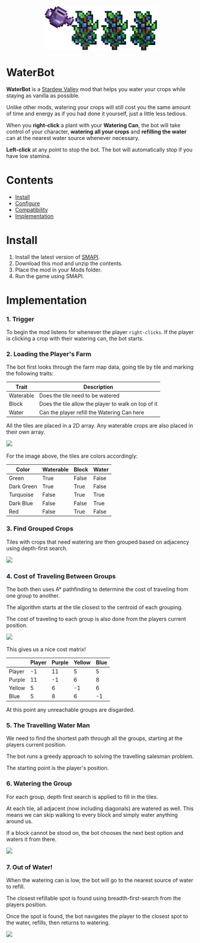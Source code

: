 <p align="center">
  <img width="300px" src="./documentation/logo.svg" />
</p>

# WaterBot

**WaterBot** is a [Stardew Valley](https://www.stardewvalley.net/) mod that helps you water your crops while staying as vanilla as possible.

Unlike other mods, watering your crops will still cost you the same amount of time and energy as if you had done it yourself, just a little less tedious.

When you **right-click** a plant with your **Watering Can**, the bot will take control of your character, **watering all your crops** and **refilling the water** can at the nearest water source whenever necessary.

**Left-click** at any point to stop the bot. The bot will automatically stop if you have low stamina.

# Contents

- [Install]()
- [Configure]()
- [Compatibility]()
- [Implementation]()

# Install

1. Install the latest version of [SMAPI](https://smapi.io/).
2. Download this mod and unzip the contents.
3. Place the mod in your Mods folder.
4. Run the game using SMAPI.

# Implementation

### 1. Trigger

To begin the mod listens for whenever the player `right-clicks`. If the player is clicking a crop with their watering can, the bot starts.

### 2. Loading the Player's Farm

The bot first looks through the farm map data, going tile by tile and marking the following traits:

| Trait     | Description                                         |
|-----------|-----------------------------------------------------|
| Waterable | Does the tile need to be watered                    |
| Block     | Does the tile allow the player to walk on top of it |
| Water     | Can the player refill the Watering Can here         |

All the tiles are placed in a 2D array. Any waterable crops are also placed in their own array.

<img src="https://raw.githubusercontent.com/andyruwruw/stardew-valley-water-bot/main/documentation/implementation/load_map.gif">

For the image above, the tiles are colors accordingly:

| Color      | Waterable | Block | Water |
|------------|-----------|-------|-------|
| Green      | True      | False | False |
| Dark Green | True      | True  | False |
| Turquoise  | False     | True  | True  |
| Dark Blue  | False     | False | True  |
| Red        | False     | True  | False |

### 3. Find Grouped Crops

Tiles with crops that need watering are then grouped based on adjacency using depth-first search.

<img src="https://raw.githubusercontent.com/andyruwruw/stardew-valley-water-bot/main/documentation/implementation/find_groups.gif">

### 4. Cost of Traveling Between Groups

The both then uses A* pathfinding to determine the cost of traveling from one group to another.

The algorithm starts at the tile closest to the centroid of each grouping.

The cost of traveling to each group is also done from the players current position.

<img src="https://raw.githubusercontent.com/andyruwruw/stardew-valley-water-bot/main/documentation/implementation/cost_matrix.gif">

This gives us a nice cost matrix!

|        | Player | Purple | Yellow | Blue |
|--------|--------|--------|--------|------|
| Player | -1     | 11     | 5      | 5    |
| Purple | 11     | -1     | 6      | 8    |
| Yellow | 5      | 6      | -1     | 6    |
| Blue   | 5      | 8      | 6      | -1   |

At this point any unreachable groups are disgarded.

### 5. The Travelling Water Man

We need to find the shortest path through all the groups, starting at the players current position.

The bot runs a greedy approach to solving the travelling salesman problem.

The starting point is the player's position.

### 6. Watering the Group

For each group, depth first search is applied to fill in the tiles.

At each tile, all adjacent (now including diagonals) are watered as well. This means we can skip walking to every block and simply water anything around us.

If a block cannot be stood on, the bot chooses the next best option and waters it from there.

<img src="https://raw.githubusercontent.com/andyruwruw/stardew-valley-water-bot/main/documentation/implementation/fill_group.gif">

### 7. Out of Water!

When the watering can is low, the bot will go to the nearest source of water to refill.

The closest refillable spot is found using breadth-first-search from the players position.

Once the spot is found, the bot navigates the player to the closest spot to the water, refills, then returns to watering.

<img src="https://raw.githubusercontent.com/andyruwruw/stardew-valley-water-bot/main/documentation/implementation/refill_water.gif">
